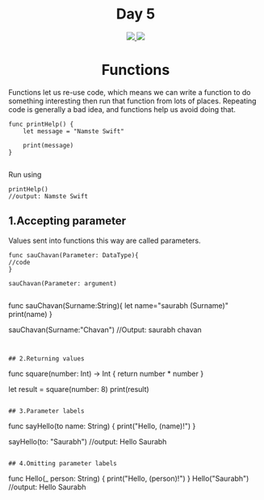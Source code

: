 <div align='center'>
    <h1>Day 5</h1> 
    <a class="header-badge" target="_blank" href="https://www.linkedin.com/in/saurabhmchavan/">
          <img src="https://img.shields.io/badge/style--5eba00.svg?label=LinkedIn&logo=linkedin&style=social">
    </a>   
    <a class="header-badge" target="_blank" href="https://twitter.com/100rabhcsmc">
          <img src="https://img.shields.io/badge/style--5eba00.svg?label=twitter&logo=twitter&style=social">
    </a>
 </div>

<div align='center'>
    <h1> Functions</h1> 
</div>

Functions let us re-use code, which means we can write a function to do something interesting then run that function from lots of places.
Repeating code is generally a bad idea, and functions help us avoid doing that.

```
func printHelp() {
    let message = "Namste Swift"

    print(message)
}


```

Run using

```
printHelp()
//output: Namste Swift

```

## 1.Accepting parameter

Values sent into functions this way are called parameters.

```
func sauChavan(Parameter: DataType){
//code
}

sauChavan(Parameter: argument)


```

func sauChavan(Surname:String){
let name="saurabh \(Surname)"
print(name)
}

sauChavan(Surname:"Chavan")
//Output: saurabh chavan

```


## 2.Returning values

```

func square(number: Int) -> Int {
return number \* number
}

let result = square(number: 8)
print(result)

```

## 3.Parameter labels

```

func sayHello(to name: String) {
print("Hello, \(name)!")
}

sayHello(to: "Saurabh")
//output: Hello Saurabh

```

## 4.Omitting parameter labels

```

func Hello(\_ person: String) {
print("Hello, \(person)!")
}
Hello("Saurabh")
//output: Hello Saurabh

```

```
